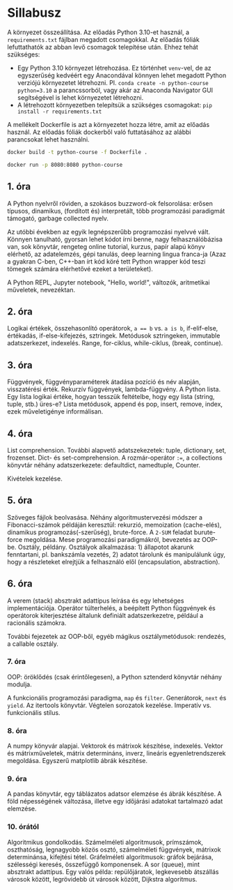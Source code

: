 # Sillabusz


A környezet összeállítása. Az előadás Python 3.10-et használ, a `requirements.txt` fájlban megadott csomagokkal. Az előadás fóliák lefuttathatók az abban levő csomagok telepítése után. Ehhez tehát szükséges:
* Egy Python 3.10 környezet létrehozása. Ez történhet `venv`-vel, de az egyszerűség kedvéért egy Anacondával könnyen lehet megadott Python verziójú környezetet létrehozni. Pl. `conda create -n python-course python=3.10` a parancssorból, vagy akár az Anaconda Navigator GUI segítségével is lehet környezetet létrehozni.
* A létrehozott környezetben telepítsük a szükséges csomagokat: `pip install -r requirements.txt`

A mellékelt Dockerfile is azt a környezetet hozza létre, amit az előadás használ. Az előadás fóliák dockerből való futtatásához az alábbi parancsokat lehet használni.

```bash
docker build -t python-course -f Dockerfile .
```

```bash
docker run -p 8080:8080 python-course
```

## 1. óra

A Python nyelvről röviden, a szokásos buzzword-ok felsorolása: erősen típusos, dinamikus, (fordított és) interpretált, több programozási paradigmát támogató, garbage collected nyelv.

Az utóbbi években az egyik legnépszerűbb programozási nyelvvé vált. Könnyen tanulható, gyorsan lehet kódot írni benne, nagy felhasználóbázisa van, sok könyvtár, rengeteg online tutorial, kurzus, papír alapú könyv elérhető, az adatelemzés, gépi tanulás, deep learning lingua franca-ja (Azaz a gyakran C-ben, C++-ban írt kód köré tett Python wrapper kód teszi tömegek számára elérhetővé ezeket a területeket).

A Python REPL, Jupyter notebook, "Hello, world!", változók, aritmetikai műveletek, nevezéktan.

## 2. óra

Logikai értékek, összehasonlító operátorok, `a == b` vs. `a is b`, if-elif-else, értékadás, if-else-kifejezés, sztringek. Metódusok sztringeken, immutable adatszerkezet, indexelés. Range, for-ciklus, while-ciklus, (break, continue).


## 3. óra

Függvények, függvényparaméterek átadása pozíció és név alapján, visszatérési érték. Rekurzív függvények, lambda-függvény. A Python lista. Egy lista logikai értéke, hogyan tesszük feltételbe, hogy egy lista (string, tuple, stb.) üres-e? Lista metódusok, append és pop, insert, remove, index, ezek műveletigénye informálisan.


## 4. óra

List comprehension. További alapvető adatszekezetek: tuple, dictionary, set, frozenset. Dict- és set-comprehension. A rozmár-operátor `:=`, a collections könyvtár néhány adatszerkezete: defaultdict, namedtuple, Counter.

Kivételek kezelése.


## 5. óra

Szöveges fájlok beolvasása. Néhány algoritmustervezési módszer a Fibonacci-számok példáján keresztül: rekurzió, memoization (cache-elés), dinamikus programozás(-szerűség), brute-force. A
`2-SUM` feladat burute-force megoldása. Mese programozási paradigmákról, bevezetés az OOP-be. Osztály, példány. Osztályok
alkalmazása: 1) állapotot akarunk fenntartani, pl. bankszámla vezetés, 2) adatot tárolunk és manipulálunk úgy, hogy a részleteket elrejtjük a felhasználó elől (encapsulation, abstraction).


## 6. óra

A verem (stack) absztrakt adattípus leírása és egy lehetséges implementációja. Operátor túlterhelés, a
beépített Python függvények és operátorok kiterjesztése általunk definiált adatszerkezetre, például a racionális számokra.

További fejezetek az OOP-ből, egyéb mágikus osztálymetódusok: rendezés, a callable osztály.


### 7. óra

OOP: öröklődés (csak érintőlegesen), a Python sztenderd könyvtár néhány modulja.

A funkcionális programozási paradigma, `map` és `filter`. Generátorok, `next` és `yield`. Az itertools könyvtár. Végtelen sorozatok kezelése. Imperatív vs. funkcionális stílus.


### 8. óra

A numpy könyvár alapjai. Vektorok és mátrixok készítése, indexelés. Vektor és mátrixműveletek, mátrix determináns, inverz, lineáris egyenletrendszerek megoldása. Egyszerű matplotlib ábrák készítése.


### 9. óra

A pandas könyvtár, egy táblázatos adatsor elemzése és ábrák készítése. A föld népességének változása, illetve egy időjárási adatokat tartalmazó adat elemzése.


### 10. órától

Algoritmikus gondolkodás. Számelméleti algoritmusok, prímszámok, oszthatóság, legnagyobb közös osztó, számelméleti függvények, mátrixok determinánsa, kifejtési tétel. Gráfelméleti algoritmusok: gráfok bejárása, szélességi keresés, összefüggő komponensek. A sor (queue), mint absztrakt adattípus. Egy valós példa: repülőjáratok, legkevesebb átszállás városok között, legrövidebb út városok között, Dijkstra algoritmus.
